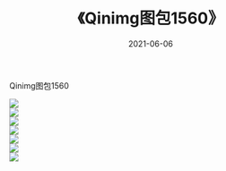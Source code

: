 ﻿---
layout: post
title:  《Qinimg图包1560》
date:   2021-06-06
img: http://imgx.orgx.ga/Qinimg图包/Qinimg图包1560/000.jpg
categories: [美女, 清纯, 唯美]
---

Qinimg图包1560

 ![](http://imgx.orgx.ga/Qinimg图包/Qinimg图包1560/001.jpg) <br>![](http://imgx.orgx.ga/Qinimg图包/Qinimg图包1560/002.jpg) <br>![](http://imgx.orgx.ga/Qinimg图包/Qinimg图包1560/003.jpg) <br>![](http://imgx.orgx.ga/Qinimg图包/Qinimg图包1560/004.jpg) <br>![](http://imgx.orgx.ga/Qinimg图包/Qinimg图包1560/005.jpg) <br>![](http://imgx.orgx.ga/Qinimg图包/Qinimg图包1560/006.jpg) <br>![](http://imgx.orgx.ga/Qinimg图包/Qinimg图包1560/007.jpg) <br>